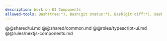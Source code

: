 ```yaml
---
description: Work on UI Components
allowed-tools: Bash(tree:*), Bash(git status:*), Bash(git diff:*), Bash(jq:*), Bash(meta-composer:*)
---
```

@@shared/ui.md
@@shared/common.md
@@roles/typescript-ui.md
@@rules/nextjs-components.md
